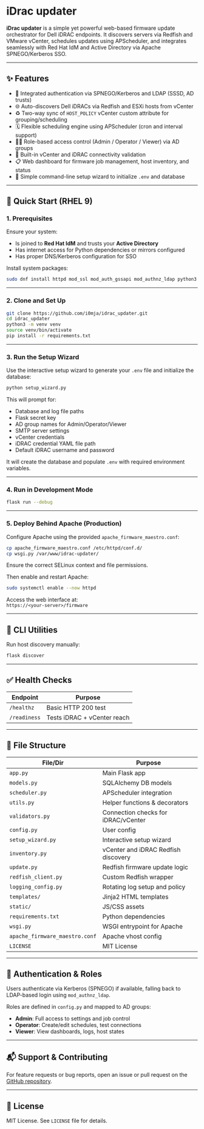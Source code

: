 # iDrac updater

**iDrac updater** is a simple yet powerful web-based firmware update orchestrator for Dell iDRAC endpoints. It discovers servers via Redfish and VMware vCenter, schedules updates using APScheduler, and integrates seamlessly with Red Hat IdM and Active Directory via Apache SPNEGO/Kerberos SSO.

---

## ✨ Features

- 🔐 Integrated authentication via SPNEGO/Kerberos and LDAP (SSSD, AD trusts)
- 🌐 Auto-discovers Dell iDRACs via Redfish and ESXi hosts from vCenter
- ♻️ Two-way sync of `HOST_POLICY` vCenter custom attribute for grouping/scheduling
- 🗓️ Flexible scheduling engine using APScheduler (cron and interval support)
- 🧑‍💼 Role-based access control (Admin / Operator / Viewer) via AD groups
- 🧪 Built-in vCenter and iDRAC connectivity validation
- 📋 Web dashboard for firmware job management, host inventory, and status
- 🧙 Simple command-line setup wizard to initialize `.env` and database

---

## 🚀 Quick Start (RHEL 9)

### 1. Prerequisites

Ensure your system:

- Is joined to **Red Hat IdM** and trusts your **Active Directory**
- Has internet access for Python dependencies or mirrors configured
- Has proper DNS/Kerberos configuration for SSO

Install system packages:

```bash
sudo dnf install httpd mod_ssl mod_auth_gssapi mod_authnz_ldap python3 python3-pip gcc
```

---

### 2. Clone and Set Up

```bash
git clone https://github.com/i0mja/idrac_updater.git
cd idrac_updater
python3 -m venv venv
source venv/bin/activate
pip install -r requirements.txt
```

---

### 3. Run the Setup Wizard

Use the interactive setup wizard to generate your `.env` file and initialize the database:

```bash
python setup_wizard.py
```

This will prompt for:

- Database and log file paths
- Flask secret key
- AD group names for Admin/Operator/Viewer
- SMTP server settings
- vCenter credentials
- iDRAC credential YAML file path
- Default iDRAC username and password

It will create the database and populate `.env` with required environment variables.

---

### 4. Run in Development Mode

```bash
flask run --debug
```

---

### 5. Deploy Behind Apache (Production)

Configure Apache using the provided `apache_firmware_maestro.conf`:

```bash
cp apache_firmware_maestro.conf /etc/httpd/conf.d/
cp wsgi.py /var/www/idrac-updater/
```

Ensure the correct SELinux context and file permissions.

Then enable and restart Apache:

```bash
sudo systemctl enable --now httpd
```

Access the web interface at:\
`https://<your-server>/firmware`

---

## 🧐 CLI Utilities

Run host discovery manually:

```bash
flask discover
```

---

## ✅ Health Checks

| Endpoint     | Purpose                     |
| ------------ | --------------------------- |
| `/healthz`   | Basic HTTP 200 test         |
| `/readiness` | Tests iDRAC + vCenter reach |

---

## 📂 File Structure

| File/Dir                       | Purpose                             |
| ------------------------------ | ----------------------------------- |
| `app.py`                       | Main Flask app                      |
| `models.py`                    | SQLAlchemy DB models                |
| `scheduler.py`                 | APScheduler integration             |
| `utils.py`                     | Helper functions & decorators       |
| `validators.py`                | Connection checks for iDRAC/vCenter |
| `config.py`                    | User config                         |
| `setup_wizard.py`              | Interactive setup wizard            |
| `inventory.py`                 | vCenter and iDRAC Redfish discovery |
| `update.py`                    | Redfish firmware update logic       |
| `redfish_client.py`            | Custom Redfish wrapper              |
| `logging_config.py`            | Rotating log setup and policy       |
| `templates/`                   | Jinja2 HTML templates               |
| `static/`                      | JS/CSS assets                       |
| `requirements.txt`             | Python dependencies                 |
| `wsgi.py`                      | WSGI entrypoint for Apache          |
| `apache_firmware_maestro.conf` | Apache vhost config                 |
| `LICENSE`                      | MIT License                         |

---

## 🔐 Authentication & Roles

Users authenticate via Kerberos (SPNEGO) if available, falling back to LDAP-based login using `mod_authnz_ldap`.

Roles are defined in `config.py` and mapped to AD groups:

- **Admin**: Full access to settings and job control
- **Operator**: Create/edit schedules, test connections
- **Viewer**: View dashboards, logs, host states

---

## 📬 Support & Contributing

For feature requests or bug reports, open an issue or pull request on the [GitHub repository](https://github.com/i0mja/idrac_updater).

---

## 📝 License

MIT License. See `LICENSE` file for details.

